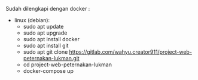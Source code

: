 Sudah dilengkapi dengan docker :
- linux (debian): 
    - sudo apt update
    - sudo apt upgrade
    - sudo apt install docker
    - sudo apt install git 
    - sudo apt git clone https://gitlab.com/wahyu.creator911/project-web-peternakan-lukman.git
    - cd project-web-peternakan-lukman
    - docker-compose up